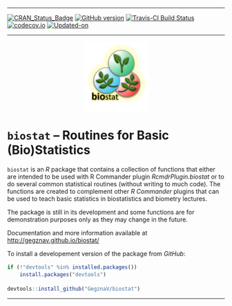 
<!-- README.md is generated from README.Rmd. Please edit that file -->

-----

[![CRAN\_Status\_Badge](http://www.r-pkg.org/badges/version/biostat)](https://cran.r-project.org/package=biostat)
[![GitHub
version](https://img.shields.io/badge/GitHub-v0.0.14.9004-brightgreen.svg)](https://github.com/GegznaV/biostat)
[![Travis-CI Build
Status](https://travis-ci.org/GegznaV/biostat.png?branch=master)](https://travis-ci.org/GegznaV/biostat)
[![codecov.io](https://codecov.io/github/GegznaV/biostat/coverage.svg?branch=master)](https://codecov.io/github/GegznaV/biostat?branch=master)
[![Updated-on](https://img.shields.io/badge/Updated%20on-2018--03--01-yellowgreen.svg)](/commits/master)

-----

<img src="https://raw.githubusercontent.com/GegznaV/biostat/master/docs/logo.png" width="30%" height="30%" style="display: block; margin: auto;" />

# `biostat` – Routines for Basic (Bio)Statistics

`biostat` is an *R* package that contains a collection of functions that
either are intended to be used with R Commander plugin
*RcmdrPlugin.biostat* or to do several common statistical routines
(without writing to much code). The functions are created to complement
other *R Commander* plugins that can be used to teach basic statistics
in biostatistics and biometry lectures.

The package is still in its development and some functions are for
demonstration purposes only as they may change in the future.

Documentation and more information available at
<http://gegznav.github.io/biostat/>

<!-- ## Install package -->

<!-- To install a released version of the package from *CRAN*: -->

<!-- ```{r, eval=FALSE} -->

<!-- install.packages("biostat") -->

<!-- ``` -->

To install a developement version of the package from *GitHub*:

``` r
if (!"devtools" %in% installed.packages()) 
    install.packages("devtools")

devtools::install_github("GegznaV/biostat")
```

<!-- *** -->

<!-- # Other related packages -->

<!-- Other related packages are *R Commander* (*Rcmdr*) plugins: -->

<!-- a. **RcmdrPlugin.biostat** -- an *R Commander* plugin for `biostat` package ([homepage](https://gegznav.github.io/RcmdrPlugin.biostat/)); -->

<!-- b. **RcmdrPlugin.EZR.2** -- an *R Commander* plugin for the most common statistical analyses (the same as *RcmdrPlugin.EZR*, except that *RcmdrPlugin.EZR.2* does not modify original *Rcmdr* menu so dramatically); -->

<!-- c. **RcmdrPlugin.KMggplot2** -- an *R Commander* plugin for *ggplot2* graphics. -->

<!-- To install these packages, use the following code: -->

<!-- ```{r Install other packages, eval=FALSE} -->

<!-- # RcmdrPlugin.biostat -->

<!-- devtools::install_github("GegznaV/RcmdrPlugin.biostat") -->

<!-- # RcmdrPlugin.EZR.2 -->

<!-- devtools::install_github("GegznaV/RcmdrPlugin.EZR@unmodified_Rcmdr_menu") -->

<!-- # RcmdrPlugin.KMggplot2 -->

<!-- install.packages("RcmdrPlugin.KMggplot2") -->

<!-- ``` -->

<!--  <p align="right"> </p>     -->

-----
